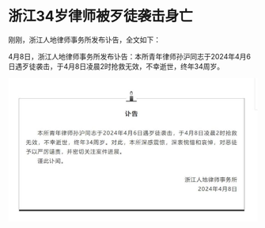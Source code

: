 # 浙江34岁律师被歹徒袭击身亡

刚刚，浙江人地律师事务所发布讣告，全文如下：

4月8日，浙江人地律师事务所发布讣告：本所青年律师孙沪同志于2024年4月6日遇歹徒袭击，于4月8日凌晨2时抢救无效，不幸逝世，终年34周岁。

![6c029a7ea8f9143dd4ef44b776986715.jpg](https://raw.githubusercontent.com/qqhsx/qqnews_image/main/2024/04/08/浙江34岁律师被歹徒袭击身亡/6c029a7ea8f9143dd4ef44b776986715.jpg)

